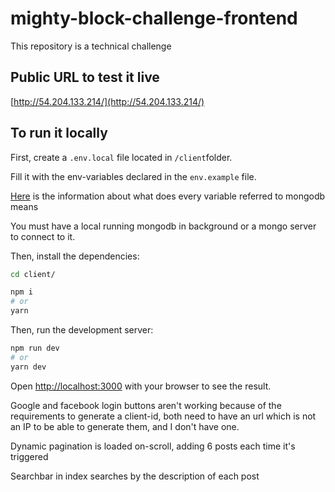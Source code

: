 # mighty-block-challenge-frontend
This repository is a technical challenge

## Public URL to test it live

[http://54.204.133.214/](http://54.204.133.214/)

## To run it locally

First, create a `.env.local` file located in `/client`folder.

Fill it with the env-variables declared in the `env.example` file.

[Here](https://www.mongodb.com/docs/manual/reference/connection-string/) is the information about what does every variable referred to mongodb means

You must have a local running mongodb in background or a mongo server to connect to it.

Then, install the dependencies:
```bash
cd client/

npm i
# or
yarn
```

Then, run the development server:

```bash
npm run dev
# or
yarn dev
```

Open [http://localhost:3000](http://localhost:3000) with your browser to see the result.

Google and facebook login buttons aren't working because of the requirements to generate a client-id, both need to have an 
url which is not an IP to be able to generate them, and I don't have one.

Dynamic pagination is loaded on-scroll, adding 6 posts each time it's triggered

Searchbar in index searches by the description of each post
